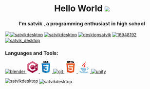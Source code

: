 <h1 align="center">Hello World <img src="https://github.com/TheDudeThatCode/TheDudeThatCode/blob/master/Assets/Hi.gif" width="29px"> </h1>
<h3 align="center">I'm satvik , a programming enthusiast in high school</h3>

<a href="mailto:satviksingh2304@gmail.com">
  <img align="left" src="https://img.shields.io/badge/Gmail-D14836?style=for-the-badge&logo=gmail&logoColor=white" />
</a>
  

<p align="left">
<a href="https://codepen.io/satvikdesktop" target="blank"><img align="center" src="https://raw.githubusercontent.com/rahuldkjain/github-profile-readme-generator/master/src/images/icons/Social/codepen.svg" alt="satvikdesktop" height="30" width="40" /></a>
<a href="https://dev.to/satvikdesktop" target="blank"><img align="center" src="https://cdn.jsdelivr.net/npm/simple-icons@3.0.1/icons/dev-dot-to.svg" alt="satvikdesktop" height="30" width="40" /></a>
<a href="https://twitter.com/desktopsatvik" target="blank"><img align="center" src="https://raw.githubusercontent.com/rahuldkjain/github-profile-readme-generator/master/src/images/icons/Social/twitter.svg" alt="desktopsatvik" height="30" width="40" /></a>
<a href="https://stackoverflow.com/users/16948192" target="blank"><img align="center" src="https://raw.githubusercontent.com/rahuldkjain/github-profile-readme-generator/master/src/images/icons/Social/stack-overflow.svg" alt="16948192" height="30" width="40" /></a>
<a href="https://instagram.com/satvik_desktop" target="blank"><img align="center" src="https://raw.githubusercontent.com/rahuldkjain/github-profile-readme-generator/master/src/images/icons/Social/instagram.svg" alt="satvik_desktop" height="30" width="40" /></a>
</p>

<h3 align="left">Languages and Tools:</h3>
<p align="left"> <a href="https://www.blender.org/" target="_blank"> <img src="https://download.blender.org/branding/community/blender_community_badge_white.svg" alt="blender" width="40" height="40"/> </a> <a href="https://www.w3schools.com/cpp/" target="_blank"> <img src="https://raw.githubusercontent.com/devicons/devicon/master/icons/cplusplus/cplusplus-original.svg" alt="cplusplus" width="40" height="40"/> </a> <a href="https://www.w3schools.com/css/" target="_blank"> <img src="https://raw.githubusercontent.com/devicons/devicon/master/icons/css3/css3-original-wordmark.svg" alt="css3" width="40" height="40"/> </a> <a href="https://git-scm.com/" target="_blank"> <img src="https://www.vectorlogo.zone/logos/git-scm/git-scm-icon.svg" alt="git" width="40" height="40"/> </a> <a href="https://www.w3.org/html/" target="_blank"> <img src="https://raw.githubusercontent.com/devicons/devicon/master/icons/html5/html5-original-wordmark.svg" alt="html5" width="40" height="40"/> </a> <a href="https://www.java.com" target="_blank"> <img src="https://raw.githubusercontent.com/devicons/devicon/master/icons/java/java-original.svg" alt="java" width="40" height="40"/> </a> <a href="https://unity.com/" target="_blank"> <img src="https://www.vectorlogo.zone/logos/unity3d/unity3d-icon.svg" alt="unity" width="40" height="40"/> </a> </p>

<p><img align="left" src="https://github-readme-stats.vercel.app/api/top-langs?username=satvikdesktop&theme=city_lights&show_icons=true&locale=en&layout=compact" alt="satvikdesktop" /></p>

<p>&nbsp;<img align="center" src="https://github-readme-stats.vercel.app/api?username=satvikdesktop&theme=city_lights&show_icons=true&locale=en" alt="satvikdesktop" /></p>


